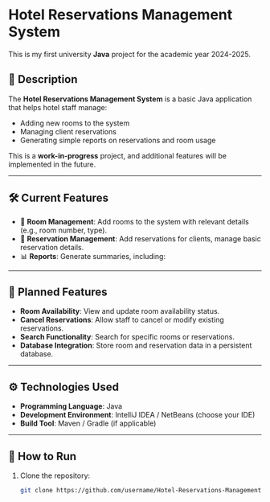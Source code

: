 # Hotel Reservations Management System

This is my first university **Java** project for the academic year 2024-2025.

## 📖 Description

The **Hotel Reservations Management System** is a basic Java application that helps hotel staff manage:
- Adding new rooms to the system
- Managing client reservations
- Generating simple reports on reservations and room usage

This is a **work-in-progress** project, and additional features will be implemented in the future.

---

## 🛠️ Current Features
- 🏨 **Room Management**: Add rooms to the system with relevant details (e.g., room number, type).
- 📅 **Reservation Management**: Add reservations for clients, manage basic reservation details.
- 📊 **Reports**: Generate summaries, including:

---

## 🔧 Planned Features
- **Room Availability**: View and update room availability status.
- **Cancel Reservations**: Allow staff to cancel or modify existing reservations.
- **Search Functionality**: Search for specific rooms or reservations.
- **Database Integration**: Store room and reservation data in a persistent database.

---

## ⚙️ Technologies Used
- **Programming Language**: Java
- **Development Environment**: IntelliJ IDEA / NetBeans (choose your IDE)
- **Build Tool**: Maven / Gradle (if applicable)

---

## 🚀 How to Run

1. Clone the repository:
   ```bash
   git clone https://github.com/username/Hotel-Reservations-Management-System.git
